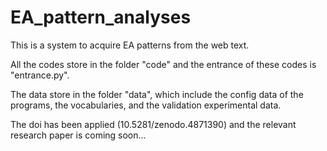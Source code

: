 # EA_pattern_analyses
This is a system to acquire EA patterns from the web text.


All the codes store in the folder  "code" and the entrance of these codes is "entrance.py".

The data store in the folder "data", which include the config data of the programs, the vocabularies, and the validation experimental data.

The doi has been applied (10.5281/zenodo.4871390) and the relevant research paper is coming soon...
